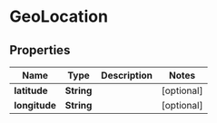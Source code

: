 # GeoLocation

## Properties
Name | Type | Description | Notes
------------ | ------------- | ------------- | -------------
**latitude** | **String** |  |  [optional]
**longitude** | **String** |  |  [optional]

